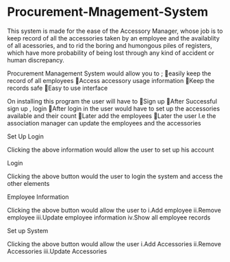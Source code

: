 # Procurement-Mnagement-System
This system is made for the ease of the Accessory Manager, whose job is to keep record of all the accessories taken by an employee and the availablity of all acessories, and to rid the boring and humongous piles of registers, which have more probability of being lost through any kind of accident or human discrepancy.

Procurement Management System would allow you to ;
easily keep the record of all employees
Access accessory usage information
Keep the records safe
Easy to use interface



On installing this program the user will have to 
Sign up
After Successful sign up , login
After login in the user would have to set up the accessories available and their count 
Later add the employees
Later the user I.e the association manager can update the employees and the accessories

Set Up Login

Clicking the above information would allow the user to set up his account

Login

Clicking the above button would the user to login the system and access the other elements

Employee Information

Clicking the above button would allow the user to 
i.Add employee
ii.Remove employee
iii.Update employee information
iv.Show all employee records

Set up System

Clicking the above button would allow the user
i.Add Accessories
ii.Remove Accessories
iii.Update Accessories

  
